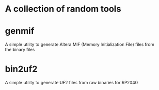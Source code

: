 # A collection of random tools

# genmif
A simple utility to generate Altera MIF (Memory Initialization File) files from the binary files

# bin2uf2
A simple utility to generate UF2 files from raw binaries for RP2040

